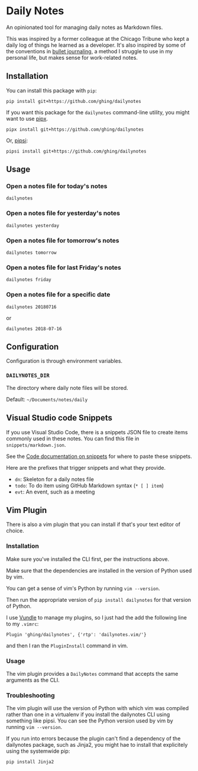 Daily Notes
===========

An opinionated tool for managing daily notes as Markdown files.

This was inspired by a former colleague at the Chicago Tribune who kept a daily log of things he learned as a developer. It's also inspired by some of the conventions in [bullet journaling](https://bulletjournal.com/), a method I struggle to use in my personal life, but makes sense for work-related notes.

Installation
------------

You can install this package with `pip`:

    pip install git+https://github.com/ghing/dailynotes


If you want this package for the `dailynotes` command-line utility, you might want to use [pipx](https://pipxproject.github.io/).

    pipx install git+https://github.com/ghing/dailynotes

Or, [pipsi](https://github.com/mitsuhiko/pipsi):

    pipsi install git+https://github.com/ghing/dailynotes

Usage
-----

### Open a notes file for today's notes

```
dailynotes
```

### Open a notes file for yesterday's notes

```
dailynotes yesterday
```

### Open a notes file for tomorrow's notes

```
dailynotes tomorrow
```

### Open a notes file for last Friday's notes

```
dailynotes friday
```

### Open a notes file for a specific date

```
dailynotes 20180716
```

or

```
dailynotes 2018-07-16
```

Configuration
-------------

Configuration is through environment variables.

### `DAILYNOTES_DIR`

The directory where daily note files will be stored.

Default: `~/Documents/notes/daily`

## Visual Studio code Snippets

If you use Visual Studio Code, there is a snippets JSON file to create items commonly used in these notes. You can find this file in `snippets/markdown.json`.

See the [Code documentation on snippets](https://code.visualstudio.com/docs/editor/userdefinedsnippets#_create-your-own-snippets) for where to paste these snippets.

Here are the prefixes that trigger snippets and what they provide.

- `dn`: Skeleton for a daily notes file
- `todo`: To do item using GitHub Markdown syntax (`* [ ] item`)
- `evt`: An event, such as a meeting

## Vim Plugin

There is also a vim plugin that you can install if that's your text editor of choice.

### Installation

Make sure you've installed the CLI first, per the instructions above.

Make sure that the dependencies are installed in the version of Python used by vim.

You can get a sense of vim's Python by running `vim --version`.

Then run the appropriate version of `pip install dailynotes` for that version of Python.

I use [Vundle](https://github.com/VundleVim/Vundle.vim) to manage my plugins, so I just had the add the following line to my `.vimrc`:

    Plugin 'ghing/dailynotes', {'rtp': 'dailynotes.vim/'}

and then I ran the `PluginInstall` command in vim.

### Usage

The vim plugin provides a `DailyNotes` command that accepts the same arguments as the CLI.

### Troubleshooting

The vim plugin will use the version of Python with which vim was compiled rather than one in a virtualenv if you install the dailynotes CLI using something like pipsi.  You can see the Python version used by vim by running `vim --version`.

If you run into errors because the plugin can't find a dependency of the dailynotes package, such as Jinja2, you might hae to install that explicitely using the systemwide pip:

```
pip install Jinja2
```
